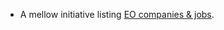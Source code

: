 - A mellow initiative listing [EO companies & jobs](https://github.com/DahnJ/EO-jobs#portals--jobs).